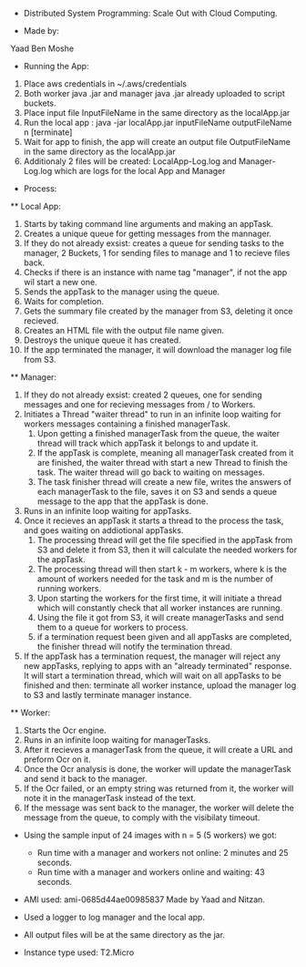 * Distributed System Programming: Scale Out with Cloud Computing.

* Made by:

Yaad Ben Moshe

* Running the App:
1. Place aws credentials in ~/.aws/credentials
2. Both worker java .jar and manager java .jar already uploaded to script buckets.
3. Place input file InputFileName in the same directory as the localApp.jar
4. Run the local app : java -jar localApp.jar inputFileName outputFileName n [terminate]
4. Wait for app to finish, the app will create an output file OutputFileName in the same directory as the localApp.jar
5. Additionaly 2 files will be created: LocalApp-Log.log and Manager-Log.log which are logs for the local App and Manager 

* Process:

** Local App:
1. Starts by taking command line arguments and making an appTask.
2. Creates a unique queue for getting messages from the mannager.
3. If they do not already exsist: creates a queue for sending tasks to the manager, 2 Buckets, 1 for sending files to manage and 1 to recieve files back.
4. Checks if there is an instance with name tag "manager", if not the app wil start a new one.
5. Sends the appTask to the manager using the queue.
6. Waits for completion.
7. Gets the summary file created by the manager from S3, deleting it once recieved.
8. Creates an HTML file with the output file name given.
9. Destroys the unique queue it has created.
10. If the app terminated the manager, it will download the manager log file from S3.

** Manager:
1. If they do not already exsist: created 2 queues, one for sending messages and one for recieving messages from / to Workers.
2. Initiates a Thread "waiter thread" to run in an infinite loop waiting for workers messages containing a finished managerTask.
   1. Upon getting a finished managerTask from the queue, the waiter thread will track which appTask it belongs to and update it.
   2. If the appTask is complete, meaning all managerTask created from it are finished, the waiter thread with start a new Thread to finish the task. The waiter thread will go back 
      to waiting on messages.
   3. The task finisher thread will create a new file, writes the answers of each managerTask to the file, saves it on S3 and sends a queue message to the app that the appTask is done.
3. Runs in an infinite loop waiting for appTasks.
4. Once it recieves an appTask it starts a thread to the process the task, and goes waiting on addiotional appTasks.
   1. The processing thread will get the file specified in the appTask from S3 and delete it from S3, then it will calculate the needed workers for the appTask.
   2. The processing thread will then start k - m workers, where k is the amount of workers needed for the task and m is the number of running workers.
   3. Upon starting the workers for the first time, it will initiate a thread which will constantly check that all worker instances are running.
   4. Using the file it got from S3, it will create managerTasks and send them to a queue for workers to process. 
   5. if a termination request been given and all appTasks are completed, the finisher thread will notify the termination thread.
5. If the appTask has a termination request, the manager will reject any new appTasks, replying to apps with an "already terminated" response. It will start a termination thread, which will wait on all appTasks to be
finished and then: terminate all worker instance, upload the manager log to S3 and lastly terminate manager instance.

** Worker:
1. Starts the Ocr engine.
2. Runs in an infinite loop waiting for managerTasks. 
3. After it recieves a managerTask from the queue, it will create a URL and preform Ocr on it.
4. Once the Ocr analysis is done, the worker will update the managerTask and send it back to the manager.
5. If the Ocr failed, or an empty string was returned from it, the worker will note it in the managerTask instead of the text.
6. If the message was sent back to the manager, the worker will delete the message from the queue, to comply with the visibilaty timeout.



* Using the sample input of 24 images with n = 5 (5 workers) we got:
   * Run time with a manager and workers not online: 2 minutes and 25 seconds.
   * Run time with a manager and workers online and waiting: 43 seconds.

* AMI used: ami-0685d44ae00985837 Made by Yaad and Nitzan.

* Used a logger to log manager and the local app.

* All output files will be at the same directory as the jar.

* Instance type used: T2.Micro
